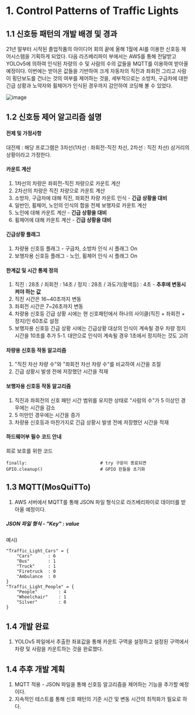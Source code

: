 # 1. Control Patterns of Traffic Lights

## 1.1 신호등 패턴의 개발 배경 및 경과

21년 말부터 시작된 졸업작품의 아이디어 회의 끝에 올해 1월에 AI를 이용한 신호등 제어시스템을 기획하게 되었다. 다음 라즈베리파이 부에서는 AWS를 통해 전달받고 YOLOv5에 의하여 인식된 차량의 수 및 사람의 수의 값들을 MQTT를 이용하여 받아올 예정이다. 이번에는 받아온 값들을 기반하여 크게 자동차의 직진과 좌회전 그리고 사람이 횡단보도를 건너는 것의 여부를 제어하는 것을, 세부적으로는 소방차, 구급차에 대한 긴급 상황과 노약자와 휠체어가 인식된 경우까지 감안하여 코딩해 볼 수 있었다.

![image](https://user-images.githubusercontent.com/103302903/170281334-1c2e964b-f2ed-4c64-815e-359cd93feff7.png)

## 1.2 신호등 제어 알고리즘 설명

#### 전제 및 가정사항
대전제 : 해당 프로그램은 3차선(1차선 : 좌회전-직진 차선, 2차선 : 직진 차선) 삼거리의 상황이라고 가정한다.

#### 카운트 계산
1. 1차선의 차량은 좌회전-직진 차량으로 카운트 계산
2. 2차선의 차량은 직진 차량으로 카운트 계산
3. 소방차, 구급차에 대해 직진, 좌회전 차량 카운트 인식 - **긴급 상황을 대비**
4. 일반인, 휠체어, 노인의 인식의 합을 전체 보행자로 카운트 계산
5. 노인에 대해 카운트 계산 - **긴급 상황을 대비**
6. 휠체어에 대해 카운트 계산 - **긴급 상황을 대비**

#### 긴급상황 플래그
1. 차량용 신호등 플래그 - 구급차, 소방차 인식 시 플래그 On
2. 보행자용 신호등 플래그 - 노인, 휠체어 인식 시 플래그 On

#### 한계값 및 시간 통제 정의
1. 직진 : 28초 / 죄회전 : 14초 / 정지 : 28초 / 과도기(황색등) : 4초 - **추후에 변동시켜야 하는 값**
2. 직진 시간은 16~40초까지 변동
3. 좌회전 시간은 7~26초까지 변동 
4. 차량용 신호등 긴급 상황 시에는 현 신호패턴에서 하나의 사이클(직진 + 좌회전 + 정지)인 60초로 설정
5. 보행자용 신호등 긴급 상황 시에는 긴급상황 대상의 인식이 계속될 경우 차량 정지 시간을 10초를 추가
    5-1. 대안으로 인식이 계속될 경우 1초에서 정지하는 것도 고려

#### 차량용 신호등 작동 알고리즘
1. "직진 차선 차량 수"와 "좌회전 차선 차량 수"를 비교하여 시간을 조절
2. 긴급 상황시 발생 전에 저장했던 시간을 적재

#### 보행자용 신호등 작동 알고리즘
1. 직진과 좌회전의 신호 패턴 시간 범위를 유지한 상태로 "사람의 수"가 5 이상인 경우에는 시간을 감소
2. 5 미만인 경우에는 시간을 증가
3. 차량용 신호등과 마찬가지로 긴급 상황시 발생 전에 저장했던 시간을 적재

#### 하드웨어부 필수 코드 안내
회로 보호를 위한 코드

    finally:                            # try 구문이 종료되면
    GPIO.cleanup()                      # GPIO 핀들을 초기화

## 1.3 MQTT(MosQuiTTo)
1. AWS 서버에서 MQTT를 통해 JSON 파일 형식으로 라즈베리파이로 데이터를 받아올 예정이다.

##### JSON 파일 형식 - "Key" : value
예시)

    "Traffic_Light_Cars" = {
        "Cars"      : 6
        "Bus"       : 1
        "Truck"     : 1
        "Firetruck  : 0
        "Ambulance  : 0
    }
    "Traffic_Light_People" = {
        "People"        : 4
        "Wheelchair"    : 1
        "Silver"        : 0
    }

## 1.4 개발 완료
1. YOLOv5 파일에서 추출한 좌표값을 통해 카운트 구역을 설정하고 설정된 구역에서 차량 및 사람을 카운트하는 것을 완료했다.

## 1.4 추후 개발 계획
1. MQTT 적용 - JSON 파일을 통해 신호등 알고리즘을 제어하는 기능을 추가할 예정이다.
2. 지속적인 테스트를 통해 신호 패턴의 기준 시간 및 변동 시간의 최적화가 필요로 하다.
